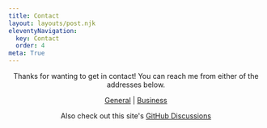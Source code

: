 ```yaml
---
title: Contact
layout: layouts/post.njk
eleventyNavigation:
  key: Contact
  order: 4
meta: True
---
```

<div style="text-align: center;">
  <p>Thanks for wanting to get in contact! You can reach me from either of the addresses below.</p>
  <p><a href="mailto:contact@personmeetup.ca">General</a> | <a href="mailto:business@personmeetup.ca">Business</a></p>
  <p>Also check out this site's <a href="https://github.com/PersonMeetup/personmeetup-web/discussions">GitHub Discussions</a></p>
</div>
